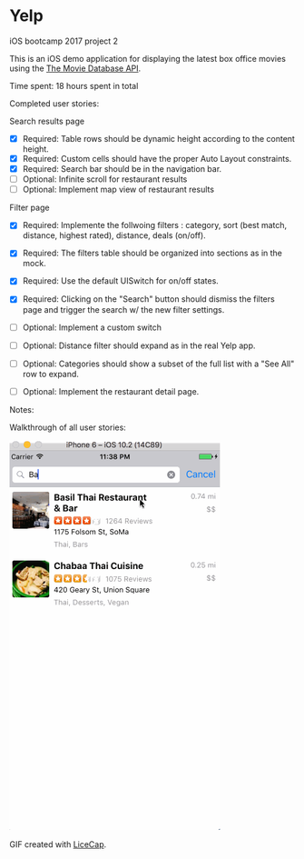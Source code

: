 # Yelp
iOS bootcamp 2017 project 2 

This is an iOS demo application for displaying the latest box office movies using the [The Movie Database API](https://www.themoviedb.org/documentation/api).

Time spent: 18 hours spent in total

Completed user stories:

Search results page
 * [x] Required: Table rows should be dynamic height according to the content height.
 * [x] Required: Custom cells should have the proper Auto Layout constraints.
 * [x] Required: Search bar should be in the navigation bar.
 * [ ] Optional: Infinite scroll for restaurant results
 * [ ] Optional: Implement map view of restaurant results
 
Filter page
 * [x] Required: Implemente the follwoing filters : category, sort (best match, distance, highest rated), distance, deals (on/off).
 * [x] Required: The filters table should be organized into sections as in the mock.
 * [x] Required: Use the default UISwitch for on/off states. 
 * [x] Required: Clicking on the "Search" button should dismiss the filters page and trigger the search w/ the new filter settings.
 * [ ] Optional: Implement a custom switch
 * [ ] Optional: Distance filter should expand as in the real Yelp app.
 * [ ] Optional: Categories should show a subset of the full list with a "See All" row to expand.
 * [ ] Optional: Implement the restaurant detail page.

 
Notes:

Walkthrough of all user stories:

![Video Walkthrough](Yelp.gif)

GIF created with [LiceCap](http://www.cockos.com/licecap/).
